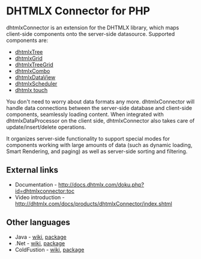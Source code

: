 DHTMLX Connector for PHP
========================

dhtmlxConnector is an extension for the DHTMLX library, which maps client-side 
components onto the server-side datasource. Supported components are:

  * [dhtmlxTree](http://dhtmlx.com/docs/products/dhtmlxTree/index.shtml)
  * [dhtmlxGrid](http://dhtmlx.com/docs/products/dhtmlxGrid/index.shtml)
  * [dhtmlxTreeGrid](http://dhtmlx.com/docs/products/dhtmlxTreeGrid/index.shtml)
  * [dhtmlxCombo](http://dhtmlx.com/docs/products/dhtmlxCombo/index.shtml)
  * [dhtmlxDataView](http://dhtmlx.com/docs/products/dhtmlxDataView/index.shtml)
  * [dhtmlxScheduler](http://dhtmlx.com/docs/products/dhtmlxScheduler/index.shtml)
  * [dhtmlx touch](http://dhtmlx.com/touch/)

You don't need to worry about data formats any more. dhtmlxConnector will handle
data connections between the server-side database and client-side components,
seamlessly loading content. When integrated with dhtmlxDataProcessor on the 
client side, dhtmlxConnector also takes care of update/insert/delete operations.

It organizes server-side functionality to support special modes for components 
working with large amounts of data (such as dynamic loading, Smart Rendering, 
and paging) as well as server-side sorting and filtering.

External links
--------------
  * Documentation  - http://docs.dhtmlx.com/doku.php?id=dhtmlxconnector:toc
  * Video introduction - http://dhtmlx.com/docs/products/dhtmlxConnector/index.shtml


Other languages
---------------
  * Java - [wiki](http://docs.dhtmlx.com/doku.php?id=dhtmlxconnectorjava:toc),
           [package](http://www.dhtmlx.com/x/download/regular/dhtmlxConnector_v09_java.zip)
  * .Net - [wiki](http://docs.dhtmlx.com/doku.php?id=dhtmlxconnectornet:toc), 
           [package](http://www.dhtmlx.com/x/download/regular/dhtmlxConnector_v09_net.zip)
  * ColdFustion - [wiki](http://docs.dhtmlx.com/doku.php?id=dhtmlxconnectorcf:toc), 
                  [package](http://www.dhtmlx.com/x/download/regular/dhtmlxConnector_v10_cfm.zip)
